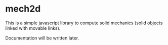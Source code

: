 # mech2d

This is a simple javascript library to compute solid mechanics (solid objects linked with movable links).

Documentation will be written later.
